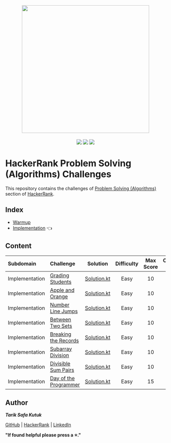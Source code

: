 <div style='float: center; text-align: center; margin-bottom: 20px' align="center">
  <a href='https://www.hackerrank.com/tariksafakutuk' target="_blank">
  <img width="400px" src="https://blog.hackerrank.com/wp-content/uploads/2017/04/logo_HRwordmark2700x670_2-1.png" />
  </a>
</div>

<p align="center">
	<img src="https://img.shields.io/badge/Problems%20Solved-18-brightgreen.svg">
	<img src="https://img.shields.io/badge/Score-181-yellow.svg">
	<img src="https://img.shields.io/badge/Language-Kotlin-blue.svg">
</p>


# HackerRank Problem Solving (Algorithms) Challenges

This repository contains the challenges of [Problem Solving (Algorithms)](https://www.hackerrank.com/domains/algorithms) section of [HackerRank](https://www.hackerrank.com).


## Index
- [Warmup](https://github.com/tariksafakutuk/HackerRank-Problem-Solving-Algorithms/tree/master/src/main/kotlin/warmup)
- [Implementation](https://github.com/tariksafakutuk/HackerRank-Problem-Solving-Algorithms/tree/master/src/main/kotlin/implementation) 👈


## Content
| Subdomain         | Challenge | Solution | Difficulty | Max Score | Obtained Score | 
|:------------------|:----------|:--------:|:----------:|:---------:|:--------------:|
| Implementation    | [Grading Students](https://www.hackerrank.com/challenges/grading/problem) | [Solution.kt](https://github.com/tariksafakutuk/HackerRank-Problem-Solving-Algorithms/blob/master/src/main/kotlin/implementation/gradingStudents/Solution.kt) | Easy | 10 | 10 |
| Implementation    | [Apple and Orange](https://www.hackerrank.com/challenges/apple-and-orange/problem) | [Solution.kt](https://github.com/tariksafakutuk/HackerRank-Problem-Solving-Algorithms/blob/master/src/main/kotlin/implementation/appleAndOrange/Solution.kt) | Easy | 10 | 10 |
| Implementation    | [Number Line Jumps](https://www.hackerrank.com/challenges/kangaroo/problem) | [Solution.kt](https://github.com/tariksafakutuk/HackerRank-Problem-Solving-Algorithms/blob/master/src/main/kotlin/implementation/numberLineJumps/Solution.kt) | Easy | 10 | 10 |
| Implementation    | [Between Two Sets](https://www.hackerrank.com/challenges/between-two-sets/problem) | [Solution.kt](https://github.com/tariksafakutuk/HackerRank-Problem-Solving-Algorithms/blob/master/src/main/kotlin/implementation/betweenTwoSets/Solution.kt) | Easy | 10 | 10 |
| Implementation    | [Breaking the Records](https://www.hackerrank.com/challenges/breaking-best-and-worst-records/problem) | [Solution.kt](https://github.com/tariksafakutuk/HackerRank-Problem-Solving-Algorithms/blob/master/src/main/kotlin/implementation/breakingRecords/Solution.kt) | Easy | 10 | 10 |
| Implementation    | [Subarray Division](https://www.hackerrank.com/challenges/the-birthday-bar/problem) | [Solution.kt](https://github.com/tariksafakutuk/HackerRank-Problem-Solving-Algorithms/blob/master/src/main/kotlin/implementation/subarrayDivision/Solution.kt) | Easy | 10 | 10 |
| Implementation    | [Divisible Sum Pairs](https://www.hackerrank.com/challenges/divisible-sum-pairs/problem) | [Solution.kt](https://github.com/tariksafakutuk/HackerRank-Problem-Solving-Algorithms/blob/master/src/main/kotlin/implementation/divisibleSumPairs/Solution.kt) | Easy | 10 | 10 |
| Implementation    | [Day of the Programmer](https://www.hackerrank.com/challenges/day-of-the-programmer/problem) | [Solution.kt](https://github.com/tariksafakutuk/HackerRank-Problem-Solving-Algorithms/blob/master/src/main/kotlin/implementation/dayOfProgrammer/Solution.kt) | Easy | 15 | 15 |


## Author
***Tarik Safa Kutuk***

[GitHub](https://github.com/tariksafakutuk/) | [HackerRank](https://www.hackerrank.com/tariksafakutuk) | [LinkedIn](https://www.linkedin.com/in/tariksafakutuk/)

**"If found helpful please press a ⭐."**